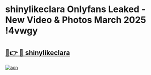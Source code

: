 # shinylikeclara Onlyfans Leaked - New Video & Photos March 2025 !4vwgy

# <h2><a href="https://e4d070.iuczelnia.edu.pl?title=shinylikeclara&ref=4vwgy">🔗👉 🔴 shinylikeclara</a></h2>

[![acn](https://github.com/user-attachments/assets/0f9c940e-d8b0-45ae-aac7-cd30a18b3e1c)](https://e4d070.iuczelnia.edu.pl?title=shinylikeclara&ref=4vwgy)


